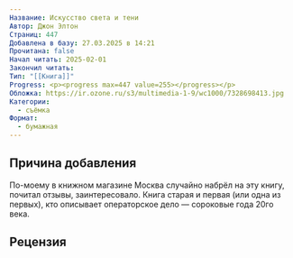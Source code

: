 ```yaml
---
Название: Искусство света и тени
Автор: Джон Элтон
Страниц: 447
Добавлена в базу: 27.03.2025 в 14:21
Прочитана: false
Начал читать: 2025-02-01
Закончил читать: 
Тип: "[[Книга]]"
Progress: <p><progress max=447 value=255></progress></p>
Обложка: https://ir.ozone.ru/s3/multimedia-1-9/wc1000/7328698413.jpg
Категории:
  - съёмка
Формат:
  - бумажная
---
```

## Причина добавления

По-моему в книжном магазине Москва случайно набрёл на эту книгу, почитал отзывы, заинтересовало. Книга старая и первая (или одна из первых), кто описывает операторское дело — сороковые года 20го века.

## Рецензия
